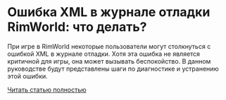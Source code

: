 # Ошибка XML в журнале отладки RimWorld: что делать?



При игре в RimWorld некоторые пользователи могут столкнуться с ошибкой XML в журнале отладки. Хотя эта ошибка не является критичной для игры, она может вызывать беспокойство. В данном руководстве будут представлены шаги по диагностике и устранению этой ошибки.

[Читать статью полностью](https://xyberbara.com/gaming/rimworld-xml-error-in-debug-log/)
